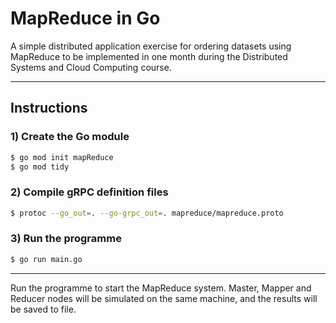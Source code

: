 # MapReduce in Go

A simple distributed application exercise for ordering datasets using MapReduce to be implemented in one month during the Distributed Systems and Cloud Computing course.

---

## Instructions

### 1) Create the Go module
```bash
$ go mod init mapReduce
$ go mod tidy
```

### 2) Compile gRPC definition files
```bash
$ protoc --go_out=. --go-grpc_out=. mapreduce/mapreduce.proto
```

### 3) Run the programme
```bash
$ go run main.go
```

---

Run the programme to start the MapReduce system. Master, Mapper and Reducer nodes will be simulated on the same machine, and the results will be saved to file.
